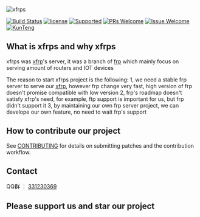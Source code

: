 ![xfrps](https://github.com/KunTengRom/xfrps/blob/master/logo.png)

[![Build Status][1]][2]
[![license][3]][4]
[![Supported][7]][8]
[![PRs Welcome][5]][6]
[![Issue Welcome][9]][10]
[![KunTeng][13]][14]

[1]: https://img.shields.io/travis/KunTengRom/xfrps.svg?style=plastic
[2]: https://travis-ci.org/KunTengRom/xfrps
[3]: https://img.shields.io/crates/l/rustc-serialize.svg?style=plastic
[4]: https://github.com/KunTengRom/xfrps/blob/master/LICENSE
[5]: https://img.shields.io/badge/PRs-welcome-brightgreen.svg?style=plastic
[6]: https://github.com/KunTengRom/xfrps/pulls
[7]: https://img.shields.io/badge/XFRP-Supported-blue.svg?style=plastic
[8]: https://github.com/KunTengRom/xfrp
[9]: https://img.shields.io/badge/Issues-welcome-brightgreen.svg?style=plastic
[10]: https://github.com/KunTengRom/xfrps/issues/new
[13]: https://img.shields.io/badge/KunTeng-Inside-blue.svg?style=plastic
[14]: http://rom.kunteng.org

## What is xfrps and why xfrps

xfrps was [xfrp](https://github.com/KunTengRom/xfrp)'s server, it was a branch of [frp](https://github.com/fatedier/frp) which mainly focus on serving amount of routers and IOT devices 

The reason to start xfrps project is the following: 
1, we need a stable frp server to serve our [xfrp](https://github.com/KunTengRom/xfrp), however frp change very fast, high version of frp doesn't promise compatible with low version 
2, frp's roadmap doesn't satisfy xfrp's need, for example, ftp support is important for us, but frp didn't support it
3, by maintaining our own frp server project, we can develope our own feature, no need to wait frp's support


## How to contribute our project

See [CONTRIBUTING](https://github.com/KunTengRom/xfrps/blob/master/CONTRIBUTING.md) for details on submitting patches and the contribution workflow.

## Contact

QQ群 ： [331230369](https://jq.qq.com/?_wv=1027&k=47QGEhL)


## Please support us and star our project

